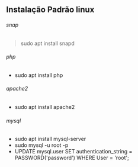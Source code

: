 ## Instalação Padrão linux

###### snap
> sudo apt install snapd
###### php
- sudo apt install php
###### apache2
- sudo apt install apache2
###### mysql
- sudo apt install mysql-server
- sudo mysql -u root -p
- UPDATE mysql.user SET authentication_string = PASSWORD('password') WHERE User = 'root';
